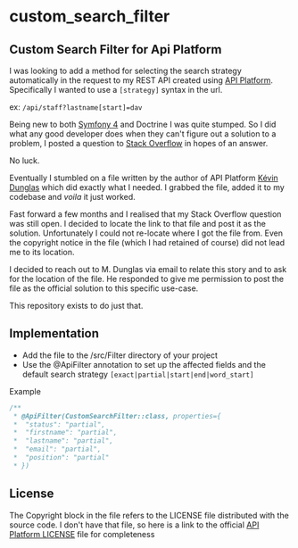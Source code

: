 # custom_search_filter

## Custom Search Filter for Api Platform

I was looking to add a method for selecting the search strategy automatically in the request to my REST API created using [API Platform](https://api-platform.com/). Specifically I wanted to use a `[strategy]` syntax in the url. 

ex: `/api/staff?lastname[start]=dav`

Being new to both [Symfony 4](https://symfony.com) and Doctrine I was quite stumped. So I did what any good developer does when they can't figure out a solution to a problem, I posted a question to [Stack Overflow](https://stackoverflow.com/questions/54652855/pass-search-strategy-to-filter-from-rest-uri) in hopes of an answer.

No luck.

Eventually I stumbled on a file written by the author of API Platform [Kévin Dunglas](https://dunglas.fr/) which did exactly what I needed. I grabbed the file, added it to my codebase and _voila_ it just worked.

Fast forward a few months and I realised that my Stack Overflow question was still open. I decided to locate the link to that file and post it as the solution. Unfortunately I could not re-locate where I got the file from. Even the copyright notice in the file (which I had retained of course) did not lead me to its location.

I decided to reach out to M. Dunglas via email to relate this story and to ask for the location of the file. He responded to give me permission to post the file as the official solution to this specific use-case. 

This repository exists to do just that. 

## Implementation

- Add the file to the /src/Filter directory of your project
- Use the @ApiFilter annotation to set up the affected fields and the default search strategy `[exact|partial|start|end|word_start]`

Example

```php
/**
 * @ApiFilter(CustomSearchFilter::class, properties={
 *  "status": "partial",
 *  "firstname": "partial",
 *  "lastname": "partial",
 *  "email": "partial",
 *  "position": "partial"
 * })
```

## License

The Copyright block in the file refers to the LICENSE file distributed with the source code. I don't have that file, so here is a link to the official [API Platform LICENSE](https://github.com/api-platform/api-platform/blob/master/LICENSE) file for completeness
